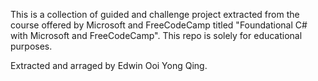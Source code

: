 This is a collection of guided and challenge project extracted from the course offered by Microsoft and FreeCodeCamp titled "Foundational C# with Microsoft and FreeCodeCamp". This repo is solely for educational purposes.

Extracted and arraged by Edwin Ooi Yong Qing.
